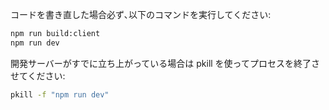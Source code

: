 コードを書き直した場合必ず､以下のコマンドを実行してください:

```bash
npm run build:client
npm run dev
```

開発サーバーがすでに立ち上がっている場合は pkill を使ってプロセスを終了させてください:

```bash
pkill -f "npm run dev"
```
